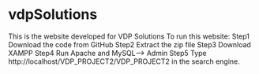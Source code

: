 # vdpSolutions
This is the website developed for VDP Solutions 
To run this website:
Step1 Download the code from GitHub
Step2 Extract the zip file
Step3 Download XAMPP
Step4 Run Apache and MySQL--> Admin
Step5 Type http://localhost/VDP_PROJECT2/VDP_PROJECT2 in the search engine.

